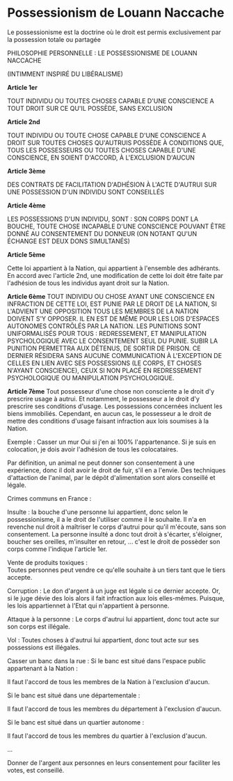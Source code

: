 # Possessionism de Louann Naccache
Le possessionisme est la doctrine où le droit est permis exclusivement par la possession totale ou partagée

PHILOSOPHIE PERSONNELLE : LE POSSESSIONISME DE LOUANN NACCACHE

(INTIMMENT INSPIRÉ DU LIBÉRALISME)

**Article 1er**

TOUT INDIVIDU OU TOUTES CHOSES CAPABLE D'UNE CONSCIENCE A TOUT DROIT SUR CE QU'IL POSSÈDE, SANS EXCLUSION


**Article 2nd**

TOUT INDIVIDU OU TOUTE CHOSE CAPABLE D'UNE CONSCIENCE A DROIT SUR TOUTES CHOSES QU'AUTRUIS POSSÈDE À CONDITIONS QUE, TOUS LES POSSESSEURS OU TOUTES CHOSES CAPABLE D'UNE CONSCIENCE, EN SOIENT D'ACCORD, À L'EXCLUSION D'AUCUN


**Article 3ème**

DES CONTRATS DE FACILITATION D'ADHÉSION À L'ACTE D'AUTRUI SUR UNE POSSESSION D'UN INDIVIDU SONT CONSEILLÉS

**Article 4ème**

LES POSSESSIONS D'UN INDIVIDU, SONT : SON CORPS DONT LA BOUCHE, TOUTE CHOSE INCAPABLE D'UNE CONSCIENCE POUVANT ÊTRE DONNÉ AU CONSENTEMENT DU DONNEUR (ON NOTANT QU'UN ÉCHANGE EST DEUX DONS SIMULTANÉS)


**Article 5ème**

Cette loi appartient à la Nation, qui appartient à l'ensemble des adhérants. En accord avec l'article 2nd, une modification de cette loi doit être faite par l'adhésion de tous les individus ayant droit sur la Nation.

**Article 6ème**
TOUT INDIVIDU OU CHOSE AYANT UNE CONSCIENCE EN INFRACTION DE CETTE LOI, EST PUNIE PAR LE DROIT DE LA NATION, SI L'ADVIENT UNE OPPOSITION TOUS LES MEMBRES DE LA NATION DOIVENT S'Y OPPOSER. IL EN EST DE MÊME POUR LES LOIS D'ESPACES AUTONOMES CONTRÔLÉS PAR LA NATION. LES PUNITIONS SONT UNIFORMALISÉS POUR TOUS : REDRESSEMENT, ET MANIPULATION PSYCHOLOGIQUE AVEC LE CONSENTEMENT SEUL DU PUNIE. SUBIR LA PUNITION PERMETTRA AUX DÉTENUS, DE SORTIR DE PRISON. CE DERNIER RÉSIDERA SANS AUCUNE COMMUNICATION À L'EXCEPTION DE CELLES EN LIEN AVEC SES POSSESSIONS (LE CORPS, ET CHOSES N'AYANT CONSCIENCE), CEUX SI NON PLACÉ EN REDRESSEMENT PSYCHOLOGIQUE OU MANIPULATION PSYCHOLOGIQUE.

**Article 7ème**
Tout possesseur d'une chose non consciente a le droit d'y prescrire usage à autrui. Et notamment, le possesseur a le droit d'y prescrire ses conditions d'usage. Les possessions concernées incluent les biens immobiliés. Cependant, en aucun cas, le possesseur a le droit de mettre des conditions d'usage faisant infraction aux lois soumises à la Nation.


Exemple : 
Casser un mur 
Oui si j'en ai 100% l'appartenance. Si je suis en colocation, je dois avoir l'adhésion de tous les colocataires.

Par définition, un animal ne peut donner son consentement à une expérience, donc il doit avoir le droit de fuir, s'il en a l'envie. Des techniques d'attaction de l'animal, par le dépôt d'alimentation sont alors conseillé et légale. 

Crimes communs en France :

Insulte : la bouche d'une personne lui appartient, donc selon le possessionisme, il a le droit de l'utiliser comme il le souhaite. Il n'a en revenche nul droit à maîtriser le corps d'autrui pour qu'il m'écoute, sans son consentement. 
La personne insulté a donc tout droit à s'écarter, s'éloigner, boucher ses oreilles, m'insulter en retour, ... c'est le droit de possèder son corps comme l'indique l'article 1er.

Vente de produits toxiques :  
Toutes personnes peut vendre ce qu'elle souhaite à un tiers tant que le tiers accepte.

Corruption : 
Le don d'argent à un juge est légale si ce dernier accepte. Or, si le juge dévie des lois alors il fait infraction aux lois elles-mêmes. Puisque, les lois appartiennet à l'Etat qui n'appartient à personne. 

 Attaque à la personne :
Le corps d'autrui lui appartient, donc tout acte sur son corps est illégale.

Vol : 
Toutes choses à d'autrui lui appartient, donc tout acte sur ses possessions est illégales.

Casser un banc dans la rue :
Si le banc est situé dans l'espace public appartenant à la Nation :

Il faut l'accord de tous les membres de la Nation à l'exclusion d'aucun.

Si le banc est situé dans une départementale :

Il faut l'accord de tous les membres du département à l'exclusion d'aucun.

Si le banc est situé dans un quartier autonome :

Il faut l'accord de tous les membres du quartier à l'exclusion d'aucun.

...

Donner de l'argent aux personnes en leurs consentement pour faciliter les votes, est conseillé.

